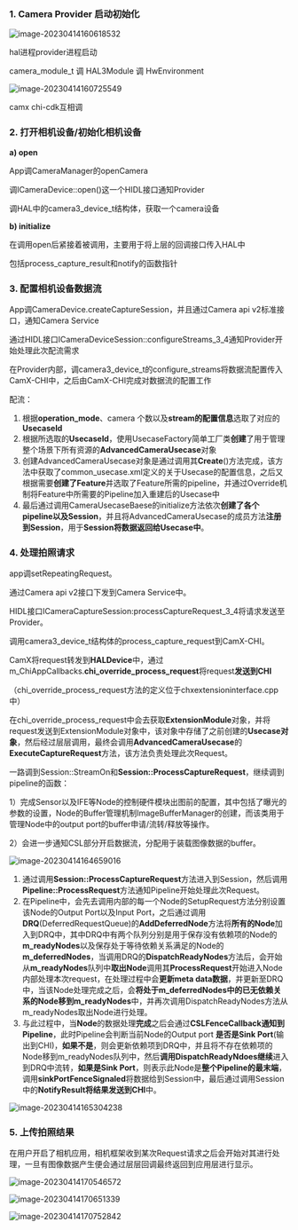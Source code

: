 ### 1. Camera Provider 启动初始化

![image-20230414160618532](https://hanbabang-1311741789.cos.ap-chengdu.myqcloud.com/Pics/image-20230414160618532.png)

hal进程provider进程启动

camera_module_t 调 HAL3Module 调 HwEnvironment

![image-20230414160725549](https://hanbabang-1311741789.cos.ap-chengdu.myqcloud.com/Pics/image-20230414160725549.png)

camx chi-cdk互相调

### 2. 打开相机设备/初始化相机设备

**a) open**

App调CameraManager的openCamera

调ICameraDevice::open()这一个HIDL接口通知Provider

调HAL中的camera3_device_t结构体，获取一个camera设备

**b) initialize**

在调用open后紧接着被调用，主要用于将上层的回调接口传入HAL中

包括process_capture_result和notify的函数指针

### 3. 配置相机设备数据流

App调CameraDevice.createCaptureSession，并且通过Camera api v2标准接口，通知Camera Service

通过HIDL接口ICameraDeviceSession::configureStreams_3_4通知Provider开始处理此次配流需求

在Provider内部，调camera3_device_t的configure_streams将数据流配置传入CamX-CHI中，之后由CamX-CHI完成对数据流的配置工作

配流：

1. 根据**operation_mode**、camera 个数以及**stream的配置信息**选取了对应的**UsecaseId**
2. 根据所选取的**UsecaseId**，使用UsecaseFactory简单工厂类**创建**了用于管理整个场景下所有资源的**AdvancedCameraUsecase**对象
3. 创建AdvancedCameraUsecase对象是通过调用其**Create**()方法完成，该方法中获取了common_usecase.xml定义的关于Usecase的配置信息，之后又根据需要**创建了Feature**并选取了Feature所需的pipeline，并通过Override机制将Feature中所需要的Pipeline加入重建后的Usecase中
4. 最后通过调用CameraUsecaseBaese的initialize方法依次**创建了各个pipeline以及Session**，并且将AdvancedCameraUsecase的成员方法**注册到Session**，用于**Session将数据返回给Usecase中**。

### 4. 处理拍照请求

app调setRepeatingRequest。

通过Camera api v2接口下发到Camera Service中。

HIDL接口ICameraCaptureSession:processCaptureRequest_3_4将请求发送至Provider。

调用camera3_device_t结构体的process_capture_request到CamX-CHI。



CamX将request转发到**HALDevice**中，通过m_ChiAppCallbacks.**chi_override_process_request**将request**发送到CHI**

（chi_override_process_request方法的定义位于chxextensioninterface.cpp中）

在chi_override_process_request中会去获取**ExtensionModule**对象，并将request发送到ExtensionModule对象中，该对象中存储了之前创建的**Usecase对象**，然后经过层层调用，最终会调用**AdvancedCameraUsecase**的**ExecuteCaptureRequest**方法，该方法负责处理此次Request。

一路调到Session::StreamOn和**Session::ProcessCaptureRequest**，继续调到pipeline的函数：

1）完成Sensor以及IFE等Node的控制硬件模块出图前的配置，其中包括了曝光的参数的设置，Node的Buffer管理机制ImageBufferManager的创建，而该类用于管理Node中的output port的buffer申请/流转/释放等操作。

2）会进一步通知CSL部分开启数据流，分配用于装载图像数据的buffer。

![image-20230414164659016](https://hanbabang-1311741789.cos.ap-chengdu.myqcloud.com/Pics/image-20230414164659016.png)

1. 通过调用**Session::ProcessCaptureRequest**方法进入到Session，然后调用**Pipeline::ProcessRequest**方法通知Pipeline开始处理此次Request。
2. 在Pipeline中，会先去调用内部的每一个Node的SetupRequest方法分别设置该Node的Output Port以及Input Port，之后通过调用**DRQ**(DeferredRequestQueue)的**AddDeferredNode**方法将**所有的Node**加入到DRQ中，其中DRQ中有两个队列分别是用于保存没有依赖项的Node的**m_readyNodes**以及保存处于等待依赖关系满足的Node的**m_deferredNodes**，当调用DRQ的**DispatchReadyNodes**方法后，会开始从**m_readyNodes**队列中**取出Node**调用其**ProcessRequest**开始进入Node内部处理本次request，在处理过程中会**更新meta data数据**，并更新至DRQ中，当该Node处理完成之后，会**将处于m_deferredNodes中的已无依赖关系的Node移到m_readyNodes**中，并再次调用DispatchReadyNodes方法从m_readyNodes取出Node进行处理。
3. 与此过程中，当**Node**的数据处理**完成**之后会通过**CSLFenceCallback通知到Pipeline**，此时Pipeline会判断当前Node的Output port **是否是Sink Port**(输出到CHI)，**如果不是**，则会更新依赖项到DRQ中，并且将不存在依赖项的Node移到m_readyNodes队列中，然后**调用DispatchReadyNdoes继续**进入到DRQ中流转，**如果是Sink Port**，则表示此Node是**整个Pipeline的最末端**，调用**sinkPortFenceSignaled**将数据给到Session中，最后通过调用Session中的**NotifyResult将结果发送到CHI**中。

![image-20230414165304238](https://hanbabang-1311741789.cos.ap-chengdu.myqcloud.com/Pics/image-20230414165304238.png)

### 5. 上传拍照结果

在用户开启了相机应用，相机框架收到某次Request请求之后会开始对其进行处理，一旦有图像数据产生便会通过层层回调最终返回到应用层进行显示。



![image-20230414170546572](https://hanbabang-1311741789.cos.ap-chengdu.myqcloud.com/Pics/image-20230414170546572.png)

![image-20230414170651339](https://hanbabang-1311741789.cos.ap-chengdu.myqcloud.com/Pics/image-20230414170651339.png)

![image-20230414170752842](https://hanbabang-1311741789.cos.ap-chengdu.myqcloud.com/Pics/image-20230414170752842.png)